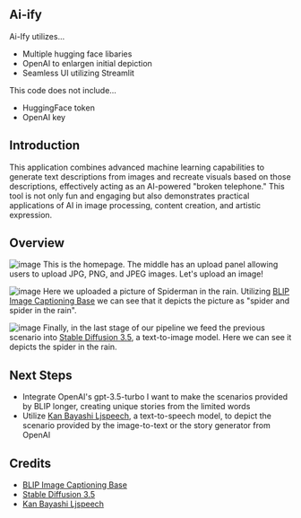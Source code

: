 ## Ai-ify
Ai-Ify utilizes...
- Multiple hugging face libaries
- OpenAI to enlargen initial depiction
- Seamless UI utilizing Streamlit

This code does not include...
- HuggingFace token
- OpenAI key

## Introduction
This application combines advanced machine learning capabilities to generate text descriptions from images and recreate visuals based on those descriptions, effectively acting as an AI-powered "broken telephone." This tool is not only fun and engaging but also demonstrates practical applications of AI in image processing, content creation, and artistic expression.

## Overview
![image](https://github.com/user-attachments/assets/87e79fe7-fd5f-4ffd-84e8-2ce5342faf12)
This is the homepage. The middle has an upload panel allowing users to upload JPG, PNG, and JPEG images. Let's upload an image!

![image](https://github.com/user-attachments/assets/4b3fc92c-c300-41eb-b8f1-6efacfcf2082)
Here we uploaded a picture of Spiderman in the rain. Utilizing [BLIP Image Captioning Base](https://huggingface.co/Salesforce/blip-image-captioning-base) we can see that it depicts the picture as "spider and spider in the rain".

![image](https://github.com/user-attachments/assets/07fe0a0f-9eeb-4fd1-9b54-eabf7afdcfe5)
Finally, in the last stage of our pipeline we feed the previous scenario into [Stable Diffusion 3.5](https://huggingface.co/stabilityai/stable-diffusion-3.5-large), a text-to-image model. Here we can see it depicts the spider in the rain.

## Next Steps
- Integrate OpenAI's gpt-3.5-turbo I want to make the scenarios provided by BLIP longer, creating unique stories from the limited words 
- Utilize [Kan Bayashi Ljspeech](https://huggingface.co/espnet/kan-bayashi_ljspeech_vits), a text-to-speech model, to depict the scenario provided by the image-to-text or the story generator from OpenAI

## Credits
- [BLIP Image Captioning Base](https://huggingface.co/Salesforce/blip-image-captioning-base)
- [Stable Diffusion 3.5](https://huggingface.co/stabilityai/stable-diffusion-3.5-large)
- [Kan Bayashi Ljspeech](https://huggingface.co/espnet/kan-bayashi_ljspeech_vits)
